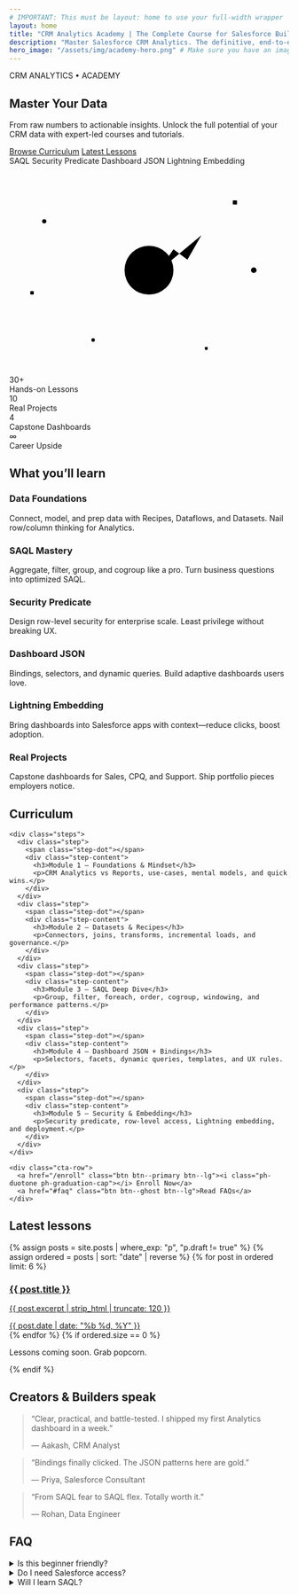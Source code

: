 ```yaml
---
# IMPORTANT: This must be layout: home to use your full-width wrapper
layout: home
title: "CRM Analytics Academy | The Complete Course for Salesforce Builders"
description: "Master Salesforce CRM Analytics. The definitive, end-to-end curriculum covering data recipes, SAQL, security predicates, dynamic dashboard JSON, and Lightning embedding."
hero_image: "/assets/img/academy-hero.png" # Make sure you have an image at this path
---
```


<section class="hero-banner hero-banner--academy">
  <div class="hero-content">
    <div class="hero-text">
      <div class="tableau-logo">CRM ANALYTICS • ACADEMY</div>
      <h1>Master Your Data</h1>
      <p class="sf-text--large sf-text-muted hero__subtitle">From raw numbers to actionable insights. Unlock the full potential of your CRM data with expert-led courses and tutorials.</p>
      <div class="hero-cta">
        <a href="#curriculum" class="btn btn--primary">Browse Curriculum</a>
        <a href="#lessons" class="btn btn--ghost">Latest Lessons</a>
      </div>
      <div class="hero-pills">
        <span class="pill">SAQL</span>
        <span class="pill">Security Predicate</span>
        <span class="pill">Dashboard JSON</span>
        <span class="pill">Lightning Embedding</span>
      </div>
    </div>
    <!-- Dynamic, Animated SVG Storyboard -->
    <div class="hero-character" aria-hidden="true">
      <svg viewBox="0 0 400 300" xmlns="http://www.w3.org/2000/svg">
        <g id="storyboard">
          <!-- Stage 1: Raw Data Points (Chaos) -->
          <g class="data-points">
            <circle class="data-point p1" cx="50" cy="80" r="3"/>
            <circle class="data-point p2" cx="350" cy="150" r="4"/>
            <circle class="data-point p3" cx="120" cy="250" r="2.5"/>
            <rect class="data-point p4" x="30" y="180" width="5" height="5" rx="1"/>
            <rect class="data-point p5" x="320" y="50" width="6" height="6" rx="1"/>
            <rect class="data-point p6" x="280" y="260" width="4" height="4" rx="1"/>
          </g>
          <!-- Stage 2: Central Processor (Analysis) -->
          <g class="core-processor">
            <circle class="core-ring ring-1" cx="200" cy="150" r="20"/>
            <circle class="core-ring ring-2" cx="200" cy="150" r="35"/>
            <circle class="core-center" cx="200" cy="150" r="8"/>
          </g>
          <!-- Stage 3 & 4: Charts (Insight & Growth) -->
          <g class="charts">
            <!-- Bar Chart -->
            <g class="bar-chart">
              <rect class="chart-bar bar-1" x="140" y="150" width="15" height="0"/>
              <rect class="chart-bar bar-2" x="165" y="150" width="15" height="0"/>
              <rect class="chart-bar bar-3" x="190" y="150" width="15" height="0"/>
            </g>
            <!-- Line Graph -->
            <g class="line-graph">
              <polyline class="chart-line" points="215,150 235,120 255,135 275,100"/>
              <circle class="line-dot" cx="275" cy="100" r="0"/>
            </g>
          </g>
        </g>
      </svg>
    </div>
  </div>
</section>

<!-- KPI STRIP -->
<section class="section kpis">
  <div class="sf-container">
    <div class="kpi-grid">
      <div class="kpi-card">
        <div class="kpi-num">30+</div>
        <div class="kpi-label">Hands-on Lessons</div>
      </div>
      <div class="kpi-card">
        <div class="kpi-num">10</div>
        <div class="kpi-label">Real Projects</div>
      </div>
      <div class="kpi-card">
        <div class="kpi-num">4</div>
        <div class="kpi-label">Capstone Dashboards</div>
      </div>
      <div class="kpi-card">
        <div class="kpi-num">∞</div>
        <div class="kpi-label">Career Upside</div>
      </div>
    </div>
  </div>
</section>

<!-- WHAT YOU'LL LEARN -->
<section class="section">
  <div class="sf-container">
    <h2 class="section-title">What you’ll learn</h2>
    <div class="feature-grid">
      <article class="feature-card">
        <i class="ph-duotone ph-database icon"></i>
        <h3>Data Foundations</h3>
        <p>Connect, model, and prep data with Recipes, Dataflows, and Datasets. Nail row/column thinking for Analytics.</p>
      </article>
      <article class="feature-card">
        <i class="ph-duotone ph-code-simple icon"></i>
        <h3>SAQL Mastery</h3>
        <p>Aggregate, filter, group, and cogroup like a pro. Turn business questions into optimized SAQL.</p>
      </article>
      <article class="feature-card">
        <i class="ph-duotone ph-shield-check icon"></i>
        <h3>Security Predicate</h3>
        <p>Design row-level security for enterprise scale. Least privilege without breaking UX.</p>
      </article>
      <article class="feature-card">
        <i class="ph-duotone ph-layout icon"></i>
        <h3>Dashboard JSON</h3>
        <p>Bindings, selectors, and dynamic queries. Build adaptive dashboards users love.</p>
      </article>
      <article class="feature-card">
        <i class="ph-duotone ph-lightning icon"></i>
        <h3>Lightning Embedding</h3>
        <p>Bring dashboards into Salesforce apps with context—reduce clicks, boost adoption.</p>
      </article>
      <article class="feature-card">
        <i class="ph-duotone ph-rocket-launch icon"></i>
        <h3>Real Projects</h3>
        <p>Capstone dashboards for Sales, CPQ, and Support. Ship portfolio pieces employers notice.</p>
      </article>
    </div>
  </div>
</section>

<!-- CURRICULUM -->
<section id="curriculum" class="section section--muted">
  <div class="sf-container">
    <h2 class="section-title">Curriculum</h2>

    <div class="steps">
      <div class="step">
        <span class="step-dot"></span>
        <div class="step-content">
          <h3>Module 1 — Foundations & Mindset</h3>
          <p>CRM Analytics vs Reports, use-cases, mental models, and quick wins.</p>
        </div>
      </div>
      <div class="step">
        <span class="step-dot"></span>
        <div class="step-content">
          <h3>Module 2 — Datasets & Recipes</h3>
          <p>Connectors, joins, transforms, incremental loads, and governance.</p>
        </div>
      </div>
      <div class="step">
        <span class="step-dot"></span>
        <div class="step-content">
          <h3>Module 3 — SAQL Deep Dive</h3>
          <p>Group, filter, foreach, order, cogroup, windowing, and performance patterns.</p>
        </div>
      </div>
      <div class="step">
        <span class="step-dot"></span>
        <div class="step-content">
          <h3>Module 4 — Dashboard JSON + Bindings</h3>
          <p>Selectors, facets, dynamic queries, templates, and UX rules.</p>
        </div>
      </div>
      <div class="step">
        <span class="step-dot"></span>
        <div class="step-content">
          <h3>Module 5 — Security & Embedding</h3>
          <p>Security predicate, row-level access, Lightning embedding, and deployment.</p>
        </div>
      </div>
    </div>

    <div class="cta-row">
      <a href="/enroll" class="btn btn--primary btn--lg"><i class="ph-duotone ph-graduation-cap"></i> Enroll Now</a>
      <a href="#faq" class="btn btn--ghost btn--lg">Read FAQs</a>
    </div>
  </div>
</section>

<!-- LATEST LESSONS (Auto) -->
<section id="lessons" class="section">
  <div class="sf-container">
    <h2 class="section-title">Latest lessons</h2>
    <div class="lesson-list">
      {% assign posts = site.posts | where_exp: "p", "p.draft != true" %}
      {% assign ordered = posts | sort: "date" | reverse %}
      {% for post in ordered limit: 6 %}
        <a class="lesson-item" href="{{ post.url | relative_url }}">
          <i class="ph-duotone ph-article"></i>
          <div class="lesson-meta">
            <h3 class="lesson-title">{{ post.title }}</h3>
            <p class="lesson-sub">{{ post.excerpt | strip_html | truncate: 120 }}</p>
            <span class="lesson-date">{{ post.date | date: "%b %d, %Y" }}</span>
          </div>
        </a>
      {% endfor %}
      {% if ordered.size == 0 %}
        <p class="sf-text-muted">Lessons coming soon. Grab popcorn.</p>
      {% endif %}
    </div>
  </div>
</section>

<!-- TESTIMONIALS -->
<section class="section section--muted">
  <div class="sf-container">
    <h2 class="section-title">Creators & Builders speak</h2>
    <div class="testimonial-grid">
      <blockquote class="testimonial">
        <p>“Clear, practical, and battle-tested. I shipped my first Analytics dashboard in a week.”</p>
        <footer>— Aakash, CRM Analyst</footer>
      </blockquote>
      <blockquote class="testimonial">
        <p>“Bindings finally clicked. The JSON patterns here are gold.”</p>
        <footer>— Priya, Salesforce Consultant</footer>
      </blockquote>
      <blockquote class="testimonial">
        <p>“From SAQL fear to SAQL flex. Totally worth it.”</p>
        <footer>— Rohan, Data Engineer</footer>
      </blockquote>
    </div>
  </div>
</section>

<!-- FAQ -->
<section id="faq" class="section">
  <div class="sf-container">
    <h2 class="section-title">FAQ</h2>
    <div class="faq">
      <details>
        <summary>Is this beginner friendly?</summary>
        <p>Yes. We start with foundations and layer complexity with demos and labs.</p>
      </details>
      <details>
        <summary>Do I need Salesforce access?</summary>
        <p>A dev org is recommended for hands-on labs. We show you how to get one.</p>
      </details>
      <details>
        <summary>Will I learn SAQL?</summary>
        <p>Deeply. From groupings to cogroups and performance techniques.</p>
      </details>
    </div>
  </div>
</section>